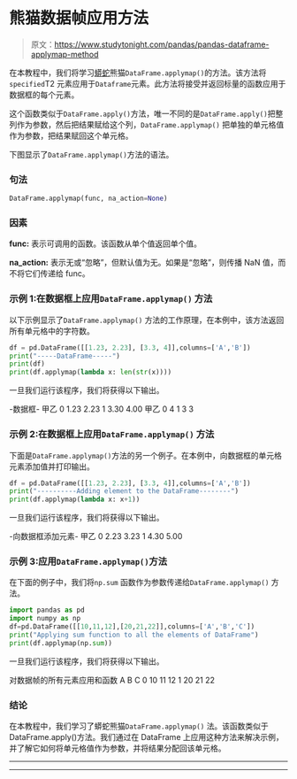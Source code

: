 # 熊猫数据帧应用方法

> 原文：<https://www.studytonight.com/pandas/pandas-dataframe-applymap-method>

在本教程中，我们将学习[蟒蛇](https://www.studytonight.com/python/getting-started-with-python)熊猫`DataFrame.applymap()`的方法。该方法将`specified`T2 元素应用于`Dataframe`元素。此方法将接受并返回标量的函数应用于数据框的每个元素。

这个函数类似于`DataFrame.apply()`方法，唯一不同的是`DataFrame.apply()`把整列作为参数，然后把结果赋给这个列，`DataFrame.applymap()` 把单独的单元格值作为参数，把结果赋回这个单元格。

下图显示了`DataFrame.applymap()`方法的语法。

### 句法

```py
DataFrame.applymap(func, na_action=None)
```

### 因素

**func:** 表示可调用的函数。该函数从单个值返回单个值。

**na_action:** 表示无或“忽略”，但默认值为无。如果是“忽略”，则传播 NaN 值，而不将它们传递给 func。

### 示例 1:在数据框上应用`DataFrame.applymap()` 方法

以下示例显示了`DataFrame.applymap()` 方法的工作原理，在本例中，该方法返回所有单元格中的字符数。

```py
df = pd.DataFrame([[1.23, 2.23], [3.3, 4]],columns=['A','B'])
print("-----DataFrame-----")
print(df)
print(df.applymap(lambda x: len(str(x))))
```

一旦我们运行该程序，我们将获得以下输出。

-数据框-
甲乙
0 1.23 2.23
1 3.30 4.00
甲乙
0 4
1 3 3

### 示例 2:在数据框上应用`DataFrame.applymap()` 方法

下面是`DataFrame.applymap()`方法的另一个例子。在本例中，向数据框的单元格元素添加值并打印输出。

```py
df = pd.DataFrame([[1.23, 2.23], [3.3, 4]],columns=['A','B'])
print("----------Adding element to the DataFrame--------")
print(df.applymap(lambda x: x+1))
```

一旦我们运行该程序，我们将获得以下输出。

-向数据框添加元素-
甲乙
0 2.23 3.23
1 4.30 5.00

### 示例 3:应用`DataFrame.applymap()`方法

在下面的例子中，我们将`np.sum` 函数作为参数传递给`DataFrame.applymap()` 方法。

```py
import pandas as pd
import numpy as np
df=pd.DataFrame([[10,11,12],[20,21,22]],columns=['A','B','C'])
print("Applying sum function to all the elements of DataFrame")
print(df.applymap(np.sum))
```

一旦我们运行该程序，我们将获得以下输出。

对数据帧的所有元素应用和函数
A B C
0 10 11 12
1 20 21 22

### 结论

在本教程中，我们学习了蟒蛇熊猫`DataFrame.applymap()` 法。该函数类似于 DataFrame.apply()方法。我们通过在 DataFrame 上应用这种方法来解决示例，并了解它如何将单元格值作为参数，并将结果分配回该单元格。

* * *

* * *